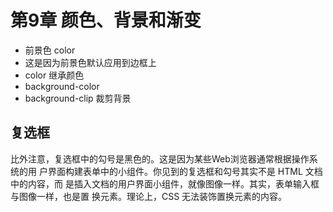 # 第9章 颜色、背景和渐变

- 前景色 color
- 这是因为前景色默认应用到边框上
- color 继承颜色
- background-color
- background-clip 裁剪背景

## 复选框

比外注意，复选框中的勾号是黑色的。这是因为某些Web浏览器通常根据操作系统的用
户界面构建表单中的小组件。你见到的复选框和勾号其实不是 HTML 文档中的内容，而
是插入文档的用户界面小组件，就像图像一样。其实，表单输入框与图像一样，也是置
换元素。理论上，CSS 无法装饰置换元素的内容。